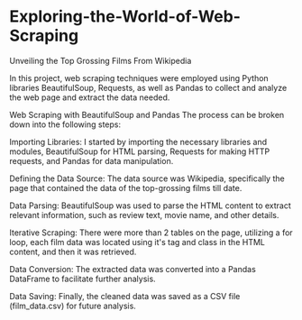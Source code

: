 # Exploring-the-World-of-Web-Scraping
Unveiling the Top Grossing Films From Wikipedia

In this project, web scraping techniques were employed using Python libraries BeautifulSoup, Requests, as well as Pandas to collect and analyze the web page and extract the data needed.

Web Scraping with BeautifulSoup and Pandas The process can be broken down into the following steps:

Importing Libraries: I started by importing the necessary libraries and modules, BeautifulSoup for HTML parsing, Requests for making HTTP requests, and Pandas for data manipulation.

Defining the Data Source: The data source was Wikipedia, specifically the page that contained the data of the top-grossing films till date.

Data Parsing: BeautifulSoup was used to parse the HTML content to extract relevant information, such as review text, movie name, and other details.

Iterative Scraping: There were more than 2 tables on the page, utilizing a for loop, each film data was located using it's tag and class in the HTML content, and then it was retrieved.

Data Conversion: The extracted data was converted into a Pandas DataFrame to facilitate further analysis.

Data Saving: Finally, the cleaned data was saved as a CSV file (film_data.csv) for future analysis.

